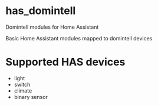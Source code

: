 # has_domintell
Domintell modules for Home Assistant

Basic Home Assistant modules mapped to domintell devices

# Supported HAS devices
* light
* switch
* climate
* binary sensor
